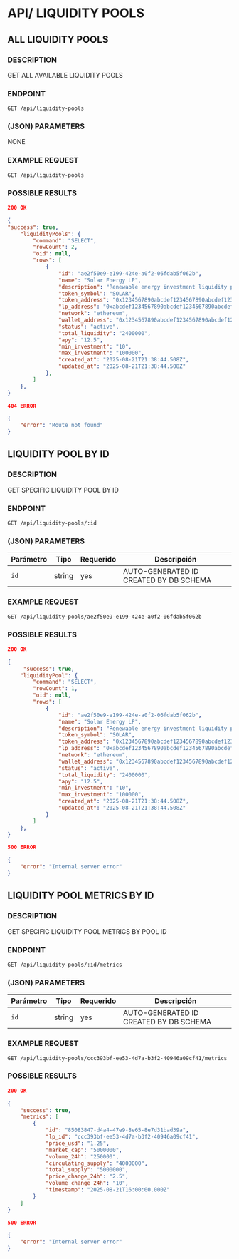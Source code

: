 # API/ LIQUIDITY POOLS

## ALL LIQUIDITY POOLS

### DESCRIPTION
GET ALL AVAILABLE LIQUIDITY POOLS

### ENDPOINT
`GET /api/liquidity-pools`


### (JSON) PARAMETERS 
NONE

### EXAMPLE REQUEST
`GET /api/liquidity-pools`

### POSSIBLE RESULTS

```json
200 OK

{
"success": true,
    "liquidityPools": {
        "command": "SELECT",
        "rowCount": 2,
        "oid": null,
        "rows": [
            {
                "id": "ae2f50e9-e199-424e-a0f2-06fdab5f062b",
                "name": "Solar Energy LP",
                "description": "Renewable energy investment liquidity pool",
                "token_symbol": "SOLAR",
                "token_address": "0x1234567890abcdef1234567890abcdef12345678",
                "lp_address": "0xabcdef1234567890abcdef1234567890abcdef12",
                "network": "ethereum",
                "wallet_address": "0x1234567890abcdef1234567890abcdef12345678",
                "status": "active",
                "total_liquidity": "2400000",
                "apy": "12.5",
                "min_investment": "10",
                "max_investment": "100000",
                "created_at": "2025-08-21T21:38:44.508Z",
                "updated_at": "2025-08-21T21:38:44.508Z"
            },
        ]
    },
}

```
```json
404 ERROR

{
    "error": "Route not found"
}
```

## LIQUIDITY POOL BY ID

### DESCRIPTION
GET SPECIFIC LIQUIDITY POOL BY ID

### ENDPOINT
`GET /api/liquidity-pools/:id`


### (JSON) PARAMETERS 
| Parámetro | Tipo   | Requerido | Descripción                            |
| --------- | ------ | --------- | -------------------------------------- |
|   `id`    | string |    yes    | AUTO-GENERATED ID CREATED BY DB SCHEMA |


### EXAMPLE REQUEST
`GET /api/liquidity-pools/ae2f50e9-e199-424e-a0f2-06fdab5f062b`

### POSSIBLE RESULTS

```json
200 OK

{
     "success": true,
    "liquidityPool": {
        "command": "SELECT",
        "rowCount": 1,
        "oid": null,
        "rows": [
            {
                "id": "ae2f50e9-e199-424e-a0f2-06fdab5f062b",
                "name": "Solar Energy LP",
                "description": "Renewable energy investment liquidity pool",
                "token_symbol": "SOLAR",
                "token_address": "0x1234567890abcdef1234567890abcdef12345678",
                "lp_address": "0xabcdef1234567890abcdef1234567890abcdef12",
                "network": "ethereum",
                "wallet_address": "0x1234567890abcdef1234567890abcdef12345678",
                "status": "active",
                "total_liquidity": "2400000",
                "apy": "12.5",
                "min_investment": "10",
                "max_investment": "100000",
                "created_at": "2025-08-21T21:38:44.508Z",
                "updated_at": "2025-08-21T21:38:44.508Z"
            }
        ]
    },
}

```
```json
500 ERROR

{
    "error": "Internal server error"
}
```

## LIQUIDITY POOL METRICS BY ID

### DESCRIPTION
GET SPECIFIC LIQUIDITY POOL METRICS BY POOL ID

### ENDPOINT
`GET /api/liquidity-pools/:id/metrics`


### (JSON) PARAMETERS 
| Parámetro | Tipo   | Requerido | Descripción                            |
| --------- | ------ | --------- | -------------------------------------- |
|   `id`    | string |    yes    | AUTO-GENERATED ID CREATED BY DB SCHEMA |


### EXAMPLE REQUEST
`GET /api/liquidity-pools/ccc393bf-ee53-4d7a-b3f2-40946a09cf41/metrics`

### POSSIBLE RESULTS

```json
200 OK

{
    "success": true,
    "metrics": [
        {
            "id": "85083847-d4a4-47e9-8e65-8e7d31bad39a",
            "lp_id": "ccc393bf-ee53-4d7a-b3f2-40946a09cf41",
            "price_usd": "1.25",
            "market_cap": "5000000",
            "volume_24h": "250000",
            "circulating_supply": "4000000",
            "total_supply": "5000000",
            "price_change_24h": "2.5",
            "volume_change_24h": "10",
            "timestamp": "2025-08-21T16:00:00.000Z"
        }
    ]
}

```
```json
500 ERROR

{
    "error": "Internal server error"
}